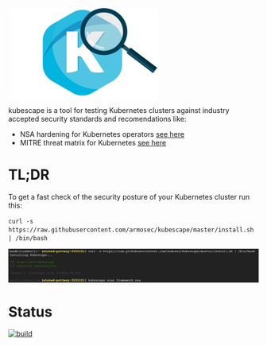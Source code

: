 <img src="docs/kubescape.png" width="300" alt="logo" align="center">

kubescape is a tool for testing Kubernetes clusters against industry accepted security standards and recomendations like:
* NSA hardening for Kubernetes operators [see here](https://media.defense.gov/2021/Aug/03/2002820425/-1/-1/1/CTR_KUBERNETES%20HARDENING%20GUIDANCE.PDF)
* MITRE threat matrix for Kubernetes [see here](https://www.microsoft.com/security/blog/2020/04/02/attack-matrix-kubernetes/)

# TL;DR
To get a fast check of the security posture of your Kubernetes cluster run this:

`curl -s https://raw.githubusercontent.com/armosec/kubescape/master/install.sh | /bin/bash`

<img src="docs/install.jpeg">


# Status
[![build](https://github.com/armosec/kubescape/actions/workflows/build.yaml/badge.svg)](https://github.com/armosec/kubescape/actions/workflows/build.yaml)
